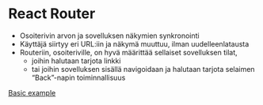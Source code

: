 # React Router

* Osoiterivin arvon ja sovelluksen näkymien synkronointi
* Käyttäjä siirtyy eri URL:iin ja näkymä muuttuu, ilman uudelleenlatausta
* Routeriin, osoiteriville, on hyvä määrittää sellaiset sovelluksen tilat,
  * joihin halutaan tarjota linkki
  * tai joihin sovelluksen sisällä navigoidaan ja halutaan tarjota selaimen “Back”-napin toiminnallisuus

[Basic example](https://reacttraining.com/react-router/web/example/basic)

